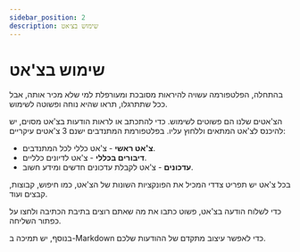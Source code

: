 ```yaml
---
sidebar_position: 2
description: שימוש בצ׳אט
---
```


# שימוש בצ'אט

בהתחלה, הפלטפורמה עשויה להיראות מסובכת ומעורפלת למי שלא מכיר אותה, אבל ככל שתתרגלו, תראו שהיא נוחה ופשוטה לשימוש.

הצ'אטים שלנו הם פשוטים לשימוש. כדי להתכתב או לראות הודעות בצ'אט מסוים, יש להיכנס לצ'אט המתאים וללחוץ עליו. בפלטפורמת המתנדבים ישנם 3 צ'אטים עיקריים:
- **צ'אט ראשי** - צ'אט כללי לכל המתנדבים.
- **דיבורים בכללי** - צ'אט לדיונים כלליים.
- **עדכונים** - צ'אט לקבלת עדכונים חדשים ומידע חשוב.

בכל צ'אט יש תפריט צדדי המכיל את הפונקציות השונות של הצ'אט, כמו חיפוש, קבוצות, קבצים ועוד.

כדי לשלוח הודעה בצ'אט, פשוט כתבו את מה שאתם רוצים בתיבת הכתיבה ולחצו על כפתור השליחה.

בנוסף, יש תמיכה ב-Markdown כדי לאפשר עיצוב מתקדם של ההודעות שלכם.
